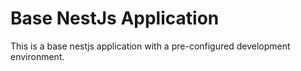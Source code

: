 # Base NestJs Application

This is a base nestjs application with a pre-configured development environment.
